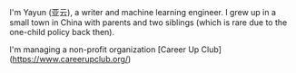 
I'm Yayun (亚云), a writer and machine learning engineer. I grew up in a small town in China with parents and two siblings (which is rare due to the one-child policy back then).

I'm managing a non-profit organization [Career Up Club] (https://www.careerupclub.org/)
